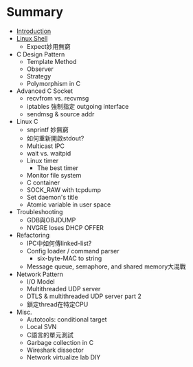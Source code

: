 # Summary

* [Introduction](README.md)
* [Linux Shell](linux_shell.md)
   * Expect妙用無窮
* C Design Pattern 
   * Template Method
   * Observer
   * Strategy
   * Polymorphism in C
* Advanced C Socket
   * recvfrom vs. recvmsg
   * iptables 強制指定 outgoing interface
   * sendmsg & source addr
* Linux C
   * snprintf 妙無窮
   * 如何重新開啟stdout?
   * Multicast IPC
   * wait vs. waitpid
   * Linux timer
       * The best timer
   * Monitor file system
   * C container
   * SOCK_RAW with tcpdump
   * Set daemon's title
   * Atomic variable in user space
* Troubleshooting
   * GDB與OBJDUMP
   * NVGRE loses DHCP OFFER
* Refactoring
   * IPC中如何傳linked-list?
   * Config loader / command parser
       * six-byte-MAC to string
   * Message queue, semaphore, and shared memory大混戰
* Network Pattern
   * I/O Model
   * Multithreaded UDP server
   * DTLS & multithreaded UDP server part 2
   * 鎖定thread在特定CPU
* Misc.
   * Autotools: conditional target
   * Local SVN
   * C語言的單元測試
   * Garbage collection in C
   * Wireshark dissector
   * Network virtualize lab DIY

